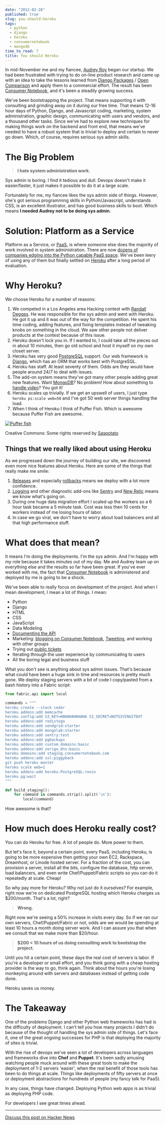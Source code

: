 ```yaml
---
date: "2012-02-28"
published: true
slug: you-should-heroku
tags:
  - python
  - django
  - heroku
  - consumernotebook
  - mongodb
time_to_read: 7
title: You should Heroku
---
```


In mid-November me and my fiancee, [Audrey Roy](https://audrey.roygreenfeld.com)
began our startup. We had been frustrated with trying to do on-line
product research and came up with an idea to take the lessons learned
from [Django Packages](https://djangopackages.com) / [Open
Comparison](https://opencomparison.org) and apply them to a commercial
effort. The result has been [Consumer
Notebook](https://consumernotebook.com), and it's been a steadily
growing success.

We've been bootstrapping the project. That means supporting it with
consulting and grinding away on it during our free time. That means
12-16 hour days of Python, Django, and Javascript coding, marketing,
system administration, graphic design, communicating with users and
vendors, and a thousand other tasks. Since we've had to explore new
techniques for making things work on the backend and front end, that
means we've needed to have a robust system that is trivial to deploy
and certain to never go down. Which, of course, requires serious sys
admin skills.

# The Big Problem

> **I hate system administration work.**

Sys admin is boring. I find it tedious and dull. Devops doesn't make it
easier/faster, it just makes it possible to do it at a large scale.

Fortunately for me, my fiancee likes the sys admin side of things.
However, she's got serious programming skills in Python/Javascript,
understands CSS, is an excellent illustrator, and has good business
skills to boot. Which means **I needed Audrey not to be doing sys
admin**.

# Solution: Platform as a Service

Platform as a Service, or [PaaS](https://en.wikipedia.org/wiki/PaaS), is
where someone else does the majority of work involved in system
administration. There are now [dozens of companies edging into the
Python capable PaaS
space](https://www.quora.com/What-is-the-Heroku-equivalent-for-Django-applications-Edit-Question-not-relevant-anymore-as-Heroku-now-supports-Django).
We've been leery of using any of them but finally settled on
[Heroku](https://heroku.com) after a long period of evaluation.

# Why Heroku?

We choose Heroku for a number of reasons:

1.  We competed in a Los Angeles area Hacking contest with [Randall
    Degges](https://rdegges.com/). He was responsible for the sys admin
    and went with Heroku. He got it up and it was out of the way for the
    competition. He spent his time coding, adding features, and fixing
    templates instead of tweaking knobs on something in the cloud. We
    saw other people not deliver products at the contest because of this
    issue.
2.  Heroku doesn't lock you in. If I wanted to, I could take all the
    pieces out in about 10 minutes, then go old school and host it
    myself on my own closet server.
3.  Heroku has very good
    [PostgreSQL](https://devcenter.heroku.com/categories/heroku-postgres)
    support. Our web framework is [Django](https://djangoproject.com),
    which has an ORM that works best with PostgreSQL.
4.  Heroku has staff. At least seventy of them. Odds are they would have
    people around 24/7 to deal with issues.
5.  The add-on system means they've got many other people adding great
    new features. Want [MongoDB](https://addons.heroku.com/mongolab)? No
    problem! How about something to [handle
    video](https://addons.heroku.com/pandastream)? You got it!
6.  Heroku scales up trivially. If we get an upswell of users, I just
    type `heroku ps:scale web=50` and I've got 50 web server things
    handling the load.
7.  When I think of Heroku I think of Puffer Fish. Which is awesome
    because Puffer Fish are awesome.

[![Puffer fish](/images/5776592544_fb15a2902a_m.jpg)](https://www.flickr.com/photos/saspotato/5776592544/)

Creative Commons: Some rights reserved by
[Saspotato](https://www.flickr.com/photos/saspotato/5776592544/)

## Things that we really liked about using Heroku

As we progressed down the journey of building our site, we discovered
even more nice features about Heroku. Here are some of the things that
really make me smile:

1.  [Releases](https://devcenter.heroku.com/articles/releases) and
    especially
    [rollbacks](https://devcenter.heroku.com/articles/releases#rollback)
    means we deploy with a lot more confidence.
2.  [Logging](https://devcenter.heroku.com/articles/logging) and other
    diagnostic add-ons like [Sentry](https://addons.heroku.com/sentry)
    and [New Relic](https://addons.heroku.com/newrelic) means we know
    what's going on.
3.  During one huge data migration effort I scaled up the workers so a 6
    hour task became a 5 minute task. Cost was less then 10 cents for
    workers instead of me losing hours of labor.
4.  In case we go viral, we don't have to worry about load balancers
    and all that high performance stuff.

# What does that mean?

It means I'm doing the deployments. I'm the sys admin. And I'm happy
with my role because it takes minutes out of my day. Me and Audrey team
up on everything else and the results so far have been great. If you've
ever worked with me, the fact that [Consumer
Notebook](https://consumernotebook.com) is administered and deployed by
me is going to be a shock.

We've been able to really focus on development of the project. And when
I mean development, I mean a lot of things. I mean:

- Python
- Django
- HTML
- CSS
- JavaScript
- Data Modeling
- [Documenting the API](https://api.consumernotebook.com/)
- Marketing: [blogging on Consumer
  Notebook](https://insidertips.consumernotebook.com/),
  [Tweeting](https://twitter.com/consumernotebk), and working with
  other groups
- Trying out [public
  tickets](https://github.com/consumernotebook/tickets/issues)
- Iterating through the user experience by communicating to users
- All the boring legal and business stuff

What you don't see is anything about sys admin issues. That's because
what could have been a huge sink in time and resources is pretty much
gone. We deploy staging servers with a bit of code I copy/pasted from a
bash history into a Fabric script:

```python
from fabric.api import local

commands = """
heroku create --stack cedar
heroku addons:add memcache
heroku config:add S3_KEY=HAHAHAHAHAHA S3_SECRET=NOTGIVINGITOUT
heroku addons:add redistogo
heroku addons:add sendgrid:starter
heroku addons:add mongolab:starter
heroku addons:add sentry:test
heroku addons:add pgbackups
heroku addons:add custom_domains:basic
heroku addons:add zerigo_dns:basic
heroku domains:add staging.consumernotebook.com
heroku addons:add ssl:piggyback
git push heroku master
heroku scale web=1
heroku addons:add heroku-PostgreSQL:ronin
heroku pg:wait
"""

def build_staging():
    for command in commands.strip().split('\n'):
        local(command)
```

How awesome is that?

# How much does Heroku really cost?

You can do Heroku for free. A lot of people do. More power to them.

But let's face it, beyond a certain point, every PaaS, including
Heroku, is going to be more expensive then getting your own EC2,
Rackspace, Dreamhost, or Linode hosted server. For a fraction of the
cost, you can provision a server, install all the bits, configure the
database, http server, load balancers, and even write Chef/Puppet/Fabric
scripts so you can do it repeatedly at scale. Cheap!

So why pay more for Heroku? Why not just do it ourselves? For example,
right now we're on dedicated PostgreSQL hosting which Heroku charges us
$200/month. That's a lot, right?

> **Wrong.**

Right now we're seeing a 50% increase in visits every day. So if we ran
our own servers, Chef/Puppet/Fabric or not, odds are we would be
spending at least 10 hours a month doing server work. And I can assure
you that when we consult that we make more than $20/hour.

> **$200 < 10 hours of us doing consulting work to bootstrap the
> project.**

Until you hit a certain point, these days the real cost of servers is
labor. If you're a developer or small effort, and you think going with
a cheap hosting provider is the way to go, think again. Think about the
hours you're losing monkeying around with servers and databases instead
of getting code done.

Heroku saves us money.

# The Takeaway

One of the problems Django and other Python web frameworks has had is
the difficulty of deployment. I can't tell you how many projects I
didn't do because of the thought of handling the sys admin side of
things. Let's face it, one of the great ongoing successes for PHP is
that deploying the majority of sites is trivial.

With the rise of devops we've seen a lot of developers across languages
and frameworks dive into **Chef** and **Puppet**. It's been sadly
amusing watching people muck around with these great tools to make the
deployment of 1-2 servers 'easier', when the real benefit of those
tools has been to do things at scale. Things like deployments of fifty
servers at once or deployment abstractions for hundreds of people (my
fancy talk for PaaS).

In any case, things have changed. Deploying Python web apps is as
trivial as deploying PHP code.

For developers I see great times ahead.

---

[Discuss this post on Hacker
News](https://news.ycombinator.com/item?id=3643910)
